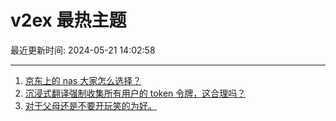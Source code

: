# v2ex 最热主题

最近更新时间: 2024-05-21 14:02:58

--- 
1. [京东上的 nas 大家怎么选择？](https://www.v2ex.com/t/1042458) 
2. [沉浸式翻译强制收集所有用户的 token 令牌，这合理吗？](https://www.v2ex.com/t/1042477) 
3. [对于父母还是不要开玩笑的为好。](https://www.v2ex.com/t/1042531) 
